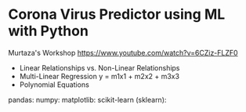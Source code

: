 # Corona Virus Predictor using ML with Python #

Murtaza's Workshop
https://www.youtube.com/watch?v=6CZiz-FLZF0

- Linear Relationships vs. Non-Linear Relationships
- Multi-Linear Regression
  y = m1x1 + m2x2 + m3x3
- Polynomial Equations

pandas:
numpy: 
matplotlib:
scikit-learn (sklearn):
